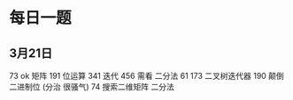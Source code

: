 # 每日一题

## 3月21日

73 ok 矩阵
191 位运算
341 迭代
456 需看 二分法
61
173 二叉树迭代器
190 颠倒二进制位 (分治 很骚气)
74 搜索二维矩阵 二分法
